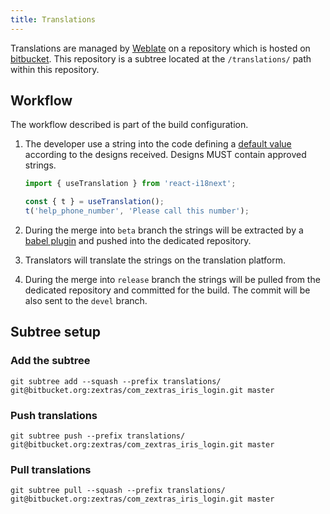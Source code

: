 ```yaml
---
title: Translations
---
```


Translations are managed by [Weblate][2] on a repository which is hosted on [bitbucket][1]. This repository is
a subtree located at the `/translations/` path within this repository.

## Workflow
The workflow described is part of the build configuration.

1. The developer use a string into the code defining a [default value][3] according to the designs received.
Designs MUST contain approved strings.
    ```js
   import { useTranslation } from 'react-i18next';
   
   const { t } = useTranslation();
   t('help_phone_number', 'Please call this number');
   ```

1. During the merge into `beta` branch the strings will be extracted by a [babel plugin][4] and pushed into the
dedicated repository.

1. Translators will translate the strings on the translation platform.

1. During the merge into `release` branch the strings will be pulled from the dedicated repository and committed
for the build. The commit will be also sent to the `devel` branch.

## Subtree setup
### Add the subtree
```shell script
git subtree add --squash --prefix translations/ git@bitbucket.org:zextras/com_zextras_iris_login.git master
```
### Push translations
```shell script
git subtree push --prefix translations/ git@bitbucket.org:zextras/com_zextras_iris_login.git master
```
### Pull translations
```shell script
git subtree pull --squash --prefix translations/ git@bitbucket.org:zextras/com_zextras_iris_login.git master
```

[1]: https://bitbucket.org/zextras/com_zextras_iris_login`
[2]: https://translate.dev.zextras.com/projects/iris-mail/com_zextras_iris_login/
[3]: https://www.i18next.com/translation-function/essentials#passing-a-default-value
[4]: https://github.com/gilbsgilbs/babel-plugin-i18next-extract
